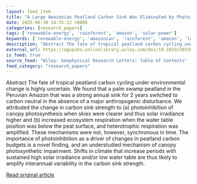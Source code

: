 ```yaml
---
layout: feed_item
title: "A Large Amazonian Peatland Carbon Sink Was Eliminated by Photoinhibition of Photosynthesis and Amplified Ecosystem Respiration"
date: 2025-06-30 14:35:13 +0000
categories: [research_papers]
tags: ['renewable-energy', 'rainforest', 'amazon', 'solar-power']
keywords: ['renewable-energy', 'amazonian', 'rainforest', 'amazon', 'large', 'peatland', 'solar-power']
description: "Abstract The fate of tropical peatland carbon cycling under environmental change is highly uncertain"
external_url: https://agupubs.onlinelibrary.wiley.com/doi/10.1029/2025GL114642?af=R
is_feed: true
source_feed: "Wiley: Geophysical Research Letters: Table of Contents"
feed_category: "research_papers"
---
```


Abstract The fate of tropical peatland carbon cycling under environmental change is highly uncertain. We found that a palm swamp peatland in the Peruvian Amazon that was a strong annual sink for 2 years switched to carbon neutral in the absence of a major anthropogenic disturbance. We attributed the change in carbon sink strength to (a) photoinhibition of canopy photosynthesis when skies were clearer and thus solar irradiance higher and (b) increased ecosystem respiration when the water table position was below the peat surface, and heterotrophic respiration was amplified. These mechanisms were not, however, synchronous in time. The importance of photoinhibition as a driver of changes in peatland carbon budgets is a novel finding, and an understudied mechanism of canopy photosynthetic impairment. Shifts in climate that increase periods with sustained high solar irradiance and/or low water table are thus likely to amplify interannual variability in the carbon sink strength.

[Read original article](https://agupubs.onlinelibrary.wiley.com/doi/10.1029/2025GL114642?af=R)
